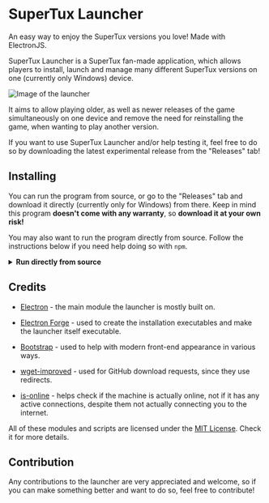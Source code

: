 # SuperTux Launcher

An easy way to enjoy the SuperTux versions you love! Made with ElectronJS.

SuperTux Launcher is a SuperTux fan-made application, which allows players to install, launch and manage many different SuperTux versions on one (currently only 
Windows) device.

![Image of the launcher](https://user-images.githubusercontent.com/78196474/140398641-949c778b-3878-46d9-bc41-4a121cadfe73.png)

It aims to allow playing older, as well as newer releases of the game simultaneously on one device and remove the need for reinstalling the game, when wanting to play another version.

If you want to use SuperTux Launcher and/or help testing it, feel free to do so by downloading the latest experimental release from the "Releases" tab!

## Installing

You can run the program from source, or go to the "Releases" tab and download it directly (currently only for Windows) from there. Keep in mind this program 
**doesn't come with any warranty**, so **download it at your own risk!**

You may also want to run the program directly from source. Follow the instructions below if you need help doing so with `npm`.

<details>

<summary><b>Run directly from source</b></summary>

1. Download or clone the repository localy.

2. Install Node.js if you don't have it already installed on your machine.

3. Open a command prompt in the downloaded source's folder and type `npm install`.

4. After the required modules are installed, start the program with `npm start`.

</details>

## Credits

* [Electron](https://github.com/electron/electron) - the main module the launcher is mostly built on.

* [Electron Forge](https://github.com/electron-userland/electron-forge) - used to create the installation executables and make the launcher itself executable.

* [Bootstrap](https://github.com/twbs/bootstrap) - used to help with modern front-end appearance in various ways.

* [wget-improved](https://github.com/bearjaws/node-wget) - used for GitHub download requests, since they use redirects.

* [is-online](https://github.com/sindresorhus/is-online) - helps check if the machine is actually online, not if it has any active connections, 
despite them not actually connecting you to the internet.

All of these modules and scripts are licensed under the [MIT License](https://opensource.org/licenses/MIT). Check it for more details.

## Contribution

Any contributions to the launcher are very appreciated and welcome, so if you can make something better and want to do so, feel free to contribute!
